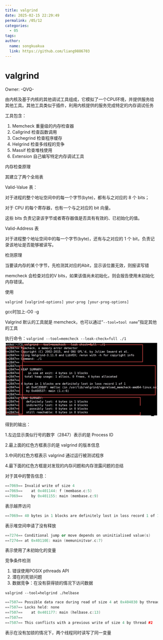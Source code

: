 ```yaml
---
title: valgrind
date: 2025-02-15 22:29:49
permalink: /05/12
categories: 
  - 05
tags: 
author:
  name: songkuakua
  link: https://github.com/liang9886703
---
```

# valgrind

Owner: -QVQ-

由内核及基于内核的其他调试工具组成，它模拟了一个CPU环境，并提供服务给其他工具。其他工具类似于插件，利用内核提供的服务完成特定的内存调试任务

工具包含：

1. Memcheck 重量级的内存检查器
2. Callgrind 检查函数调用
3. Cachegrind 检查程序缓存
4. Helgrind 检查多线程的竞争
5. Massif 检查堆栈使用
6. Extension 自己编写特定内存调试工具

内存检查原理

其建立了两个全局表

Valid-Value 表：

对于进程的整个地址空间中的每一个字节(byte)，都有与之对应的 8 个 bits；

对于 CPU 的每个寄存器，也有一个与之对应的 bit 向量。

这些 bits 负责记录该字节或者寄存器值是否具有有效的、已初始化的值。

Valid-Address 表

对于进程整个地址空间中的每一个字节(byte)，还有与之对应的 1 个 bit，负责记录该地址是否能够被读写。

检测原理

当要读内存的某个字节，先检测其对应的Abit，显示该位置无效，则报读写错

memcheck 会检查对应的V bits，如果该值尚未初始化，则会报告使用未初始化内存错误。

使用

`valgrind [valgrind-options] your-prog [your-prog-options]`

gcc时加上-O0 -g

Valgrind 默认的工具就是 memcheck，也可以通过“`--tool=tool name`”指定其他的工具

执行命令：`valgrind --tool=memcheck --leak-check=full ./1`
![Untitled](./pic30.png)

得到的输出：

1.左边显示类似行号的数字（2847）表示的是 Process ID

2.最上面的红色方框表示的是 valgrind 的版本信息

3.中间的红色方框表示 valgrind 通过运行被测试程序

4.最下面的红色方框是对发现的内存问题和内存泄露问题的总结

对于其中的警告信息：

```cpp
==7069== Invalid write of size 4
==7069==    at 0x401144: f (membase.c:5)
==7069==    by 0x401155: main (membase.c:9)
```

表示越界访问

```cpp
==7069== 40 bytes in 1 blocks are definitely lost in loss record 1 of 1
```

表示堆空间申请了没有释放

```cpp
==7274== Conditional jump or move depends on uninitialised value(s)
==7274== at 0x40110E: main (memuninitvar.c:7)
```

表示使用了未初始化的变量

竞争条件检测

1. 错误使用POSIX pthreads API
2. 潜在的死锁问题
3. 数据竞争：在没有获得锁的情况下访问数据

`valgrind --tool=helgrind ./helbase`

```cpp
==7507== Possible data race during read of size 4 at 0x404030 by thread #1
==7507== Locks held: none
==7507==    at 0x401177: main (helbase.c:13)
==7507==
==7507== This conflicts with a previous write of size 4 by thread #2
```

表示在没有加锁的情况下，两个线程同时读写了同一变量